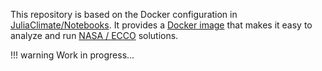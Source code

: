 
This repository is based on the Docker configuration in [JuliaClimate/Notebooks](https://github.com/JuliaClimate/Notebooks). It provides a [Docker image](https://www.docker.com) that makes it easy to analyze and run [NASA / ECCO](https://ecco-group.org) solutions.

!!! warning
    Work in progress...


